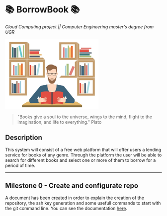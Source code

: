 # 📚 BorrowBook 📚

*Cloud Computing project || Computer Engineering master's degree from UGR*

<img src="https://github.com/LuGuDu/BorrowBooks/blob/LuGuDu-milestone0/docs/resources/borrowbooks.jpg" alt="Borrow a book" style="width:300px;"/>

> "Books give a soul to the universe, wings to the mind, flight to the imagination, and life to everything." Plato

## Description

This system will consist of a free web platform that will offer users a lending service for books of any genre. Through the platform the user will be able to search for different books and select one or more of them to borrow for a period of time.

***

## Milestone 0 - Create and configurate repo

A document has been created in order to explain the creation of the repository, the ssh key generation and some usefull commands to start with the git command line. You can see the documentation [here](https://github.com/LuGuDu/BorrowBooks/blob/LuGuDu-milestone0/docs/milestone0.md).


